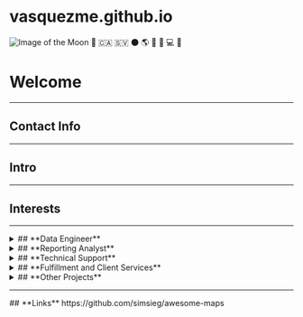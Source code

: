 # vasquezme.github.io

![Image of the Moon](https://www.nasa.gov/wp-content/uploads/2023/03/187_1003705_americas_dxm.png)
:construction: :canada: :el_salvador:	:new_moon: :earth_americas:  :rugby_football:	:musical_note:	:computer:	:construction:

# **Welcome**
<hr />

## **Contact Info**
<hr />

## **Intro**
<hr />

## **Interests**
<hr />

<details>

<summary>## **Data Engineer**</summary>

### Header

  - Highlight1
  - Highlight2

You can add an image or a code block, too.

```ruby
   Links/Resources
```

</details>

<details>

<summary>## **Reporting Analyst**</summary>

### Header

  - Highlight1
  - Highlight2

You can add an image or a code block, too.

```ruby
   Links/Resources
```

</details>

</details>

<details>

<summary>## **Technical Support**</summary>

### Header

  - Highlight1
  - Highlight2

You can add an image or a code block, too.

```ruby
   Links/Resources
```

</details>


<details>

<summary>## **Fulfillment and Client Services**</summary>

### Header

  - Highlight1
  - Highlight2

You can add an image or a code block, too.

```ruby
   Links/Resources
```

</details>

<details>

<summary>## **Other Projects**</summary>

### TEA - PM2.5 in Toronto

  - Highlight1
  - Highlight2

You can add an image or a code block, too.
```ruby
   Links/Resources
```

### City of Toronto Arts Incubator Program

  - Highlight1
  - Highlight2

You can add an image or a code block, too.

```ruby
   Links/Resources
```

### Artscape

  - Highlight1
  - Highlight2

You can add an image or a code block, too.

```ruby
   Links/Resources
```

### CC Field Feasibility Study

  - Highlight1
  - Highlight2

You can add an image or a code block, too.

</details>

<hr />
## **Links**
https://github.com/simsieg/awesome-maps
